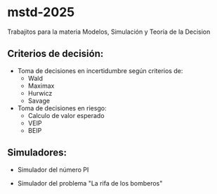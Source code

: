 # mstd-2025
Trabajitos para la materia Modelos, Simulación y Teoría de la Decision

## Criterios de decisión:
* Toma de decisiones en incertidumbre según criterios de:
  * Wald
  * Maximax
  * Hurwicz
  * Savage 
* Toma de decisiones en riesgo:
  * Calculo de valor esperado
  * VEIP
  * BEIP 

## Simuladores:
* Simulador del número PI

* Simulador del problema "La rifa de los bomberos"